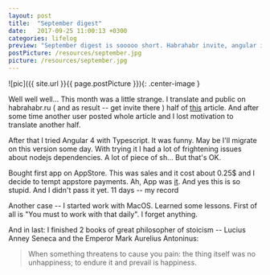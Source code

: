 ```yaml
---
layout: post
title:  "September digest"
date:   2017-09-25 11:00:13 +0300
categories: lifelog
preview: "September digest is sooooo short. Habrahabr invite, angular invade, some apple's things, and stoic philosophy. Ahm... 13th of september was Apple event and after that iOS 11 released with augment reality feature -- it's funny, yeah.  "
postPicture: /resources/september.jpg
picture: /resources/september.jpg
---
```


![pic]({{ site.url }}{{ page.postPicture }}){: .center-image }


Well well well... This month was a little strange. I translate and public on habrahabr.ru ( and as result -- get invite there ) half of [this](https://joshondesign.com/2017/08/18/idealos_essay) article. And after some time another user posted whole article and I lost motivation to translate another half.

After that I tried Angular 4 with Typescript. It was funny. May be I'll migrate on this version some day. With trying it I had a lot of frightening issues about nodejs dependencies. A lot of piece of sh... But that's OK. 

Bought first app on AppStore. This was sales and it cost about 0.25$ and I decide to tempt appstore payments. Ah, App was [it](https://itunes.apple.com/ru/app/%D1%81%D1%83%D1%88%D0%BA%D0%B0-%D0%B1%D0%B5%D0%B7-%D0%BF%D0%BE%D1%89%D0%B0%D0%B4%D1%8B-%D0%BF%D0%BE%D1%85%D1%83%D0%B4%D0%B5%D0%BD%D0%B8%D0%B5-%D0%B7%D0%B0-27-%D0%B4%D0%BD%D0%B5%D0%B9/id1222860908?mt=8&v0=WWW-EURU-ITSTOP100-PAIDAPPS&l=ru&ign-mpt=uo%3D4). And yes this is so stupid. And I didn't pass it yet. 11 days -- my record

Another case -- I started work with MacOS. Learned some lessons. First of all is "You must to work with that daily". I forget anything. 

And in last: I finished 2 books of great philosopher of stoicism -- Lucius Anney Seneca and the Emperor Mark Aurelius Antoninus:

>When something threatens to cause you pain: the thing itself was no unhappiness; to endure it and prevail is happiness.
